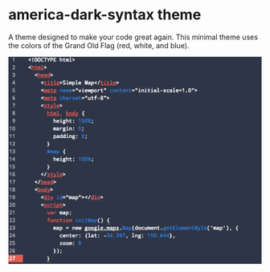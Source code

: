 # america-dark-syntax theme

A theme designed to make your code great again. This minimal theme uses the colors of the Grand Old Flag (red, white, and blue).

![A screenshot of your theme](https://github.com/zkirchin/america-dark-syntax/blob/master/screenshot.png)
